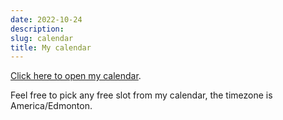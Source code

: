```yaml
---
date: 2022-10-24
description:
slug: calendar
title: My calendar
---
```


[Click here to open my calendar](https://calendar.google.com/calendar/embed?src=kamadorueda%40gmail.com&ctz=America%2FEdmonton).

Feel free to pick any free slot from my calendar,
the timezone is America/Edmonton.
